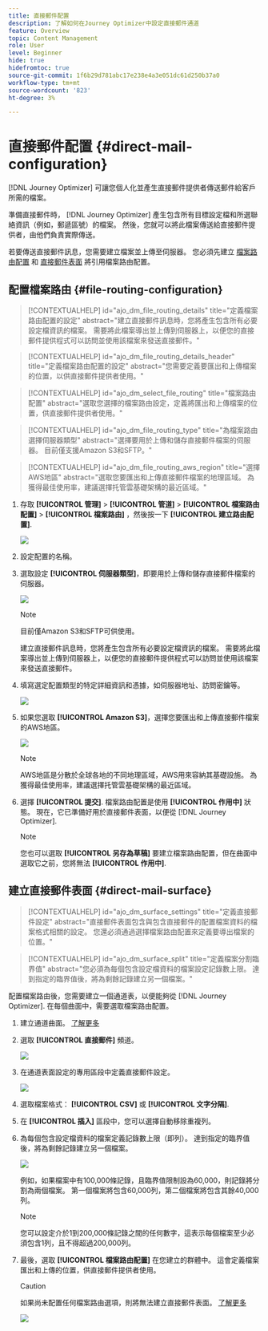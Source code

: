 ```yaml
---
title: 直接郵件配置
description: 了解如何在Journey Optimizer中設定直接郵件通道
feature: Overview
topic: Content Management
role: User
level: Beginner
hide: true
hidefromtoc: true
source-git-commit: 1f6b29d781abc17e238e4a3e051dc61d250b37a0
workflow-type: tm+mt
source-wordcount: '823'
ht-degree: 3%

---
```


# 直接郵件配置 {#direct-mail-configuration}

[!DNL Journey Optimizer] 可讓您個人化並產生直接郵件提供者傳送郵件給客戶所需的檔案。

準備直接郵件時， [!DNL Journey Optimizer] 產生包含所有目標設定檔和所選聯絡資訊（例如，郵遞區號）的檔案。 然後，您就可以將此檔案傳送給直接郵件提供者，由他們負責實際傳送。

若要傳送直接郵件訊息，您需要建立檔案並上傳至伺服器。 您必須先建立 [檔案路由配置](#file-routing-configuration) 和 [直接郵件表面](#direct-mail-surface) 將引用檔案路由配置。

## 配置檔案路由 {#file-routing-configuration}

>[!CONTEXTUALHELP]
>id="ajo_dm_file_routing_details"
>title="定義檔案路由配置的設定"
>abstract="建立直接郵件訊息時，您將產生包含所有必要設定檔資訊的檔案。 需要將此檔案導出並上傳到伺服器上，以便您的直接郵件提供程式可以訪問並使用該檔案來發送直接郵件。"

>[!CONTEXTUALHELP]
>id="ajo_dm_file_routing_details_header"
>title="定義檔案路由配置的設定"
>abstract="您需要定義要匯出和上傳檔案的位置，以供直接郵件提供者使用。"

>[!CONTEXTUALHELP]
>id="ajo_dm_select_file_routing"
>title="檔案路由配置"
>abstract="選取您選擇的檔案路由設定，定義將匯出和上傳檔案的位置，供直接郵件提供者使用。"

>[!CONTEXTUALHELP]
>id="ajo_dm_file_routing_type"
>title="為檔案路由選擇伺服器類型"
>abstract="選擇要用於上傳和儲存直接郵件檔案的伺服器。 目前僅支援Amazon S3和SFTP。"

>[!CONTEXTUALHELP]
>id="ajo_dm_file_routing_aws_region"
>title="選擇AWS地區"
>abstract="選取您要匯出和上傳直接郵件檔案的地理區域。 為獲得最佳使用率，建議選擇托管雲基礎架構的最近區域。"

1. 存取 **[!UICONTROL 管理]** > **[!UICONTROL 管道]** > **[!UICONTROL 檔案路由配置]** > **[!UICONTROL 檔案路由]** ，然後按一下 **[!UICONTROL 建立路由配置]**.

   ![](assets/file-routing-config-button.png)

1. 設定配置的名稱。

1. 選取設定 **[!UICONTROL 伺服器類型]**，即要用於上傳和儲存直接郵件檔案的伺服器。

   ![](assets/file-routing-config-type.png)

   >[!NOTE]
   >
   >目前僅Amazon S3和SFTP可供使用。

   建立直接郵件訊息時，您將產生包含所有必要設定檔資訊的檔案。 需要將此檔案導出並上傳到伺服器上，以便您的直接郵件提供程式可以訪問並使用該檔案來發送直接郵件。

1. 填寫選定配置類型的特定詳細資訊和憑據，如伺服器地址、訪問密鑰等。

   ![](assets/file-routing-config-sftp-details.png)

1. 如果您選取 **[!UICONTROL Amazon S3]**，選擇您要匯出和上傳直接郵件檔案的AWS地區。

   ![](assets/file-routing-config-aws-region.png)

   >[!NOTE]
   >
   >AWS地區是分散於全球各地的不同地理區域，AWS用來容納其基礎設施。 為獲得最佳使用率，建議選擇托管雲基礎架構的最近區域。

1. 選擇 **[!UICONTROL 提交]**. 檔案路由配置是使用 **[!UICONTROL 作用中]** 狀態。 現在，它已準備好用於直接郵件表面，以便從 [!DNL Journey Optimizer].

   >[!NOTE]
   >
   >您也可以選取 **[!UICONTROL 另存為草稿]** 要建立檔案路由配置，但在曲面中選取它之前，您將無法 **[!UICONTROL 作用中]**.

## 建立直接郵件表面 {#direct-mail-surface}

>[!CONTEXTUALHELP]
>id="ajo_dm_surface_settings"
>title="定義直接郵件設定"
>abstract="直接郵件表面包含與包含直接郵件的配置檔案資料的檔案格式相關的設定。 您還必須通過選擇檔案路由配置來定義要導出檔案的位置。"

<!--
>[!CONTEXTUALHELP]
>id="ajo_dm_surface_sort"
>title="Define the sort order"
>abstract="If you select this option, the sort will be by profile ID, ascending or descending. If you unselect it, the sorting configuration defined when creating the direct mail message within a journey or a campaign."-->

>[!CONTEXTUALHELP]
>id="ajo_dm_surface_split"
>title="定義檔案分割臨界值"
>abstract="您必須為每個包含設定檔資料的檔案設定記錄數上限。 達到指定的臨界值後，將為剩餘記錄建立另一個檔案。"

配置檔案路由後，您需要建立一個通道表，以便能夠從 [!DNL Journey Optimizer]. 在每個曲面中，需要選取檔案路由配置。

1. 建立通道曲面。 [了解更多](channel-surfaces.md)

1. 選取 **[!UICONTROL 直接郵件]** 頻道。

   ![](assets/surface-direct-mail-channel.png)

1. 在通道表面設定的專用區段中定義直接郵件設定。

   ![](assets/surface-direct-mail-settings.png)

1. 選取檔案格式： **[!UICONTROL CSV]** 或 **[!UICONTROL 文字分隔]**.

1. 在 **[!UICONTROL 插入]** 區段中，您可以選擇自動移除重複列。

1. 為每個包含設定檔資料的檔案定義記錄數上限（即列）。 達到指定的臨界值後，將為剩餘記錄建立另一個檔案。

   ![](assets/surface-direct-mail-split.png)

   例如，如果檔案中有100,000條記錄，且臨界值限制設為60,000，則記錄將分割為兩個檔案。 第一個檔案將包含60,000列，第二個檔案將包含其餘40,000列。

   >[!NOTE]
   >
   >您可以設定介於1到200,000條記錄之間的任何數字，這表示每個檔案至少必須包含1列，且不得超過200,000列。

1. 最後，選取 **[!UICONTROL 檔案路由配置]** 在您建立的群體中。 這會定義檔案匯出和上傳的位置，供直接郵件提供者使用。

   >[!CAUTION]
   >
   >如果尚未配置任何檔案路由選項，則將無法建立直接郵件表面。 [了解更多](#file-routing-configuration)

   ![](assets/surface-direct-mail-file-routing.png)
